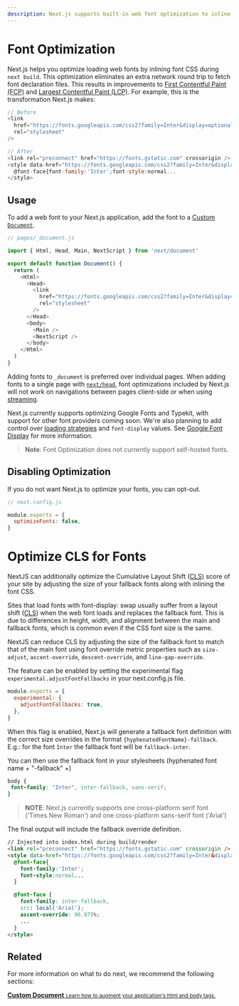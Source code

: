 ```yaml
---
description: Next.js supports built-in web font optimization to inline font CSS. Learn more here.
---
```


# Font Optimization

Next.js helps you optimize loading web fonts by inlining font CSS during `next build`. This optimization eliminates an extra network round trip to fetch font declaration files. This results in improvements to [First Contentful Paint (FCP)](https://web.dev/fcp/) and [Largest Contentful Paint (LCP)](https://vercel.com/blog/core-web-vitals#largest-contentful-paint?utm_source=next-site&utm_medium=docs&utm_campaign=next-website). For example, this is the transformation Next.js makes:

```js
// Before
<link
  href="https://fonts.googleapis.com/css2?family=Inter&display=optional"
  rel="stylesheet"
/>

// After
<link rel="preconnect" href="https://fonts.gstatic.com" crossorigin />
<style data-href="https://fonts.googleapis.com/css2?family=Inter&display=optional">
  @font-face{font-family:'Inter';font-style:normal...
</style>
```

## Usage

To add a web font to your Next.js application, add the font to a [Custom `Document`](/docs/advanced-features/custom-document.md).

```js
// pages/_document.js

import { Html, Head, Main, NextScript } from 'next/document'

export default function Document() {
  return (
    <Html>
      <Head>
        <link
          href="https://fonts.googleapis.com/css2?family=Inter&display=optional"
          rel="stylesheet"
        />
      </Head>
      <body>
        <Main />
        <NextScript />
      </body>
    </Html>
  )
}
```

Adding fonts to `_document` is preferred over individual pages. When adding fonts to a single page with [`next/head`](/docs/api-reference/next/head.md), font optimizations included by Next.js will not work on navigations between pages client-side or when using [streaming](/docs/advanced-features/react-18/streaming.md).

Next.js currently supports optimizing Google Fonts and Typekit, with support for other font providers coming soon. We're also planning to add control over [loading strategies](https://github.com/vercel/next.js/issues/21555) and `font-display` values. See [Google Font Display](https://nextjs.org/docs/messages/google-font-display) for more information.

> **Note**: Font Optimization does not currently support self-hosted fonts.

## Disabling Optimization

If you do not want Next.js to optimize your fonts, you can opt-out.

```js
// next.config.js

module.exports = {
  optimizeFonts: false,
}
```

# Optimize CLS for Fonts

NextJS can additionally optimize the Cumulative Layout Shift ([CLS](https://web.dev/cls/)) score of your site by adjusting the size of your fallback fonts along with inlining the font CSS.

Sites that load fonts with font-display: swap usually suffer from a layout shift ([CLS](https://web.dev/cls/)) when the web font loads and replaces the fallback font. This is due to differences in height, width, and alignment between the main and fallback fonts, which is common even if the CSS font size is the same.

NextJS can reduce CLS by adjusting the size of the fallback font to match that of the main font using font override metric properties such as `size-adjust`, `ascent-override`, `descent-override`, and `line-gap-override`.

The feature can be enabled by setting the experimental flag `experimental.adjustFontFallbacks` in your next.config.js file.

```js
module.exports = {
  experimental: {
    adjustFontFallbacks: true,
  },
}
```

When this flag is enabled, Next.js will generate a fallback font definition with the correct size overrides in the format `{hyphenatedFontName}-fallback`.
E.g.: for the font `Inter` the fallback font will be `fallback-inter`.

You can then use the fallback font in your stylesheets (hyphenated font name + "-fallback" +)

```CSS
body {
 font-family: "Inter", inter-fallback, sans-serif;
}
```

> **NOTE**: Next.js currently supports one cross-platform serif font ('Times New Roman') and one cross-platform sans-serif font ('Arial')

The final output will include the fallback override definition.

```html
// Injected into index.html during build/render
<link rel="preconnect" href="https://fonts.gstatic.com" crossorigin />
<style data-href="https://fonts.googleapis.com/css2?family=Inter&display=swap">
  @font-face{
    font-family:'Inter';
    font-style:normal...
  }

  @font-face {
    font-family: inter-fallback,
    src: local('Arial');
    ascent-override: 96.975%;
    ...
  }
</style>
```

## Related

For more information on what to do next, we recommend the following sections:

<div class="card">
  <a href="/docs/advanced-features/custom-document.md">
    <b>Custom Document</b>
    <small>Learn how to augment your application's html and body tags.</small>
  </a>
</div>

